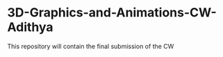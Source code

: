 # 3D-Graphics-and-Animations-CW-Adithya
This repository will contain the final submission of the CW
